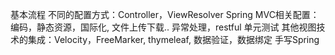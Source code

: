基本流程
不同的配置方式：Controller，ViewResolver
Spring MVC相关配置：编码，静态资源，国际化, 文件上传下载..
异常处理，restful
单元测试
其他视图技术的集成：Velocity，FreeMarker, thymeleaf, 
数据验证，数据绑定
手写Spring
